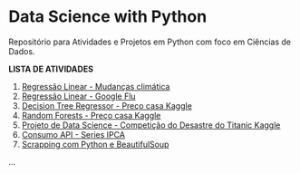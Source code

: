 # Data Science with Python

Repositório para Atividades e Projetos em Python com foco em Ciências de Dados.

**LISTA DE ATIVIDADES**

01. [Regressão Linear - Mudanças climática](https://github.com/EloizioHMD/Python_DS/blob/main/Regress%C3%A3o_Linear_(Mudan%C3%A7as_clim%C3%A1tica).ipynb)
02. [Regressão Linear - Google Flu](https://github.com/EloizioHMD/Python_DS/blob/main/Regress%C3%A3o_Linear_(GoogleFlu).ipynb)
03. [Decision Tree Regressor - Preço casa Kaggle](https://github.com/EloizioHMD/Python_DS/blob/main/Decision_Tree_Regressor(Kaggle).ipynb)
04. [Random Forests - Preço casa Kaggle](https://github.com/EloizioHMD/Python_DS/blob/main/Random_Forests(Kaggle).ipynb)
05. [Projeto de Data Science - Competição do Desastre do Titanic Kaggle](https://github.com/EloizioHMD/Python_DS/blob/main/DS_Titanic(Kaggle).ipynb)
06. [Consumo API - Series IPCA](https://github.com/EloizioHMD/Python_DS/blob/main/serietemp_ipca.ipynb)
07. [Scrapping com Python e BeautifulSoup](https://github.com/EloizioHMD/Python_DS/blob/main/Scrapping_BeautifulSoup.ipynb)
<p>...
